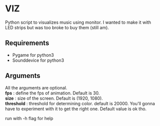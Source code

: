 # VIZ
Python script to visualizes music using monitor. I wanted to make it with LED strips but was too broke to buy them (still am).

## Requirements
+ Pygame for python3
+ Sounddevice for python3

## Arguments
All the arguments are optional.  
__fps__ : define the fps of animation. Default is 30.  
__size__ : size of the screen. Default is (1920, 1080).  
__threshold__ : threshold for determining color. default is 20000. You'll gonna have to experiment with it to get the right one. Default value is ok tho.

run with -h flag for help
